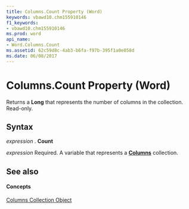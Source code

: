 ```yaml
---
title: Columns.Count Property (Word)
keywords: vbawd10.chm155910146
f1_keywords:
- vbawd10.chm155910146
ms.prod: word
api_name:
- Word.Columns.Count
ms.assetid: 62c59d8c-4ab3-b6fa-f97b-395f1a0e058d
ms.date: 06/08/2017
---
```



# Columns.Count Property (Word)

Returns a **Long** that represents the number of columns in the collection. Read-only.


## Syntax

 _expression_ . **Count**

 _expression_ Required. A variable that represents a **[Columns](columns-object-word.md)** collection.


## See also


#### Concepts


[Columns Collection Object](columns-object-word.md)

